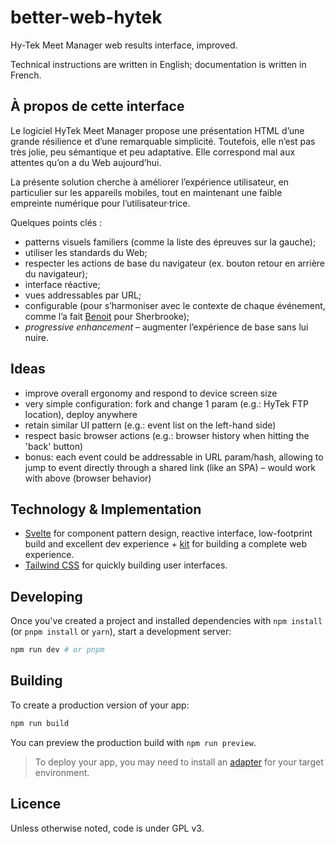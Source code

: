 # better-web-hytek
Hy-Tek Meet Manager web results interface, improved.

Technical instructions are written in English; documentation is written in French.

## À propos de cette interface

Le logiciel HyTek Meet Manager propose une présentation HTML d’une grande résilience et d’une remarquable simplicité.
Toutefois, elle n’est pas très jolie, peu sémantique et peu adaptative.
Elle correspond mal aux attentes qu’on a du Web aujourd’hui.

La présente solution cherche à améliorer l’expérience utilisateur, en particulier sur les appareils mobiles, tout en maintenant une faible empreinte numérique pour l’utilisateur·trice.

Quelques points clés :

- patterns visuels familiers (comme la liste des épreuves sur la gauche);
- utiliser les standards du Web;
- respecter les actions de base du navigateur (ex. bouton retour en arrière du navigateur);
- interface réactive;
- vues addressables par URL;
- configurable (pour s’harmoniser avec le contexte de chaque événement, comme l’a fait [Benoit](https://github.com/vermetteb/) pour Sherbrooke);
- _progressive enhancement_ – augmenter l’expérience de base sans lui nuire.

## Ideas

- improve overall ergonomy and respond to device screen size
- very simple configuration: fork and change 1 param (e.g.: HyTek FTP location), deploy anywhere
- retain similar UI pattern (e.g.: event list on the left-hand side)
- respect basic browser actions (e.g.: browser history when hitting the 'back' button)
- bonus: each event could be addressable in URL param/hash, allowing to jump to event directly through a shared link (like an SPA) – would work with above (browser behavior)

## Technology & Implementation

- [Svelte](https://svelte.dev/) for component pattern design, reactive interface, low-footprint build and excellent dev experience + [kit](https://kit.svelte.dev/) for building a complete web experience.
- [Tailwind CSS](https://tailwindcss.com/) for quickly building user interfaces.

## Developing

Once you've created a project and installed dependencies with `npm install` (or `pnpm install` or `yarn`), start a development server:

```bash
npm run dev # or pnpm
```

## Building

To create a production version of your app:

```bash
npm run build
```

You can preview the production build with `npm run preview`.

> To deploy your app, you may need to install an [adapter](https://kit.svelte.dev/docs/adapters) for your target environment.


## Licence

Unless otherwise noted, code is under GPL v3.
